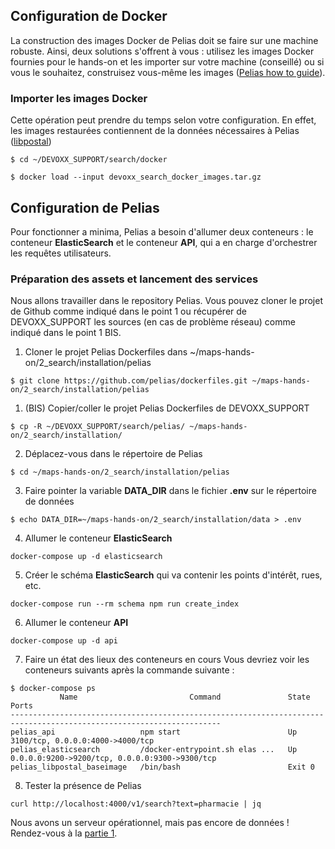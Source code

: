 ## Configuration de Docker
La construction des images Docker de Pelias doit se faire sur une machine robuste. Ainsi, deux solutions s'offrent à vous : utilisez les images Docker fournies pour le hands-on et les importer sur votre machine (conseillé) ou si vous le souhaitez, construisez vous-même les images ([Pelias how to guide](https://pelias.io/install.html)).

### Importer les images Docker
Cette opération peut prendre du temps selon votre configuration. En effet, les images restaurées contiennent de la données nécessaires à Pelias ([libpostal](https://github.com/openvenues/libpostal))
```shell
$ cd ~/DEVOXX_SUPPORT/search/docker

$ docker load --input devoxx_search_docker_images.tar.gz
```

## Configuration de Pelias
Pour fonctionner a minima, Pelias a besoin d'allumer deux conteneurs : le conteneur __ElasticSearch__ et le conteneur __API__, qui a en charge d'orchestrer les requêtes utilisateurs.

### Préparation des assets et lancement des services
Nous allons travailler dans le repository Pelias. Vous pouvez cloner le projet de Github comme indiqué dans le point 1 ou récupérer de DEVOXX_SUPPORT les sources (en cas de problème réseau) comme indiqué dans le point 1 BIS.

1. Cloner le projet Pelias Dockerfiles dans ~/maps-hands-on/2_search/installation/pelias
```shell
$ git clone https://github.com/pelias/dockerfiles.git ~/maps-hands-on/2_search/installation/pelias
```
1. (BIS) Copier/coller le projet Pelias Dockerfiles de DEVOXX_SUPPORT
```shell
$ cp -R ~/DEVOXX_SUPPORT/search/pelias/ ~/maps-hands-on/2_search/installation/
```
2. Déplacez-vous dans le répertoire de Pelias
```shell
$ cd ~/maps-hands-on/2_search/installation/pelias
```
3. Faire pointer la variable __DATA_DIR__ dans le fichier __.env__ sur le répertoire de données
```shell
$ echo DATA_DIR=~/maps-hands-on/2_search/installation/data > .env
```
4. Allumer le conteneur __ElasticSearch__
```shell
docker-compose up -d elasticsearch
```
5. Créer le schéma __ElasticSearch__ qui va contenir les points d'intérêt, rues, etc.
```shell
docker-compose run --rm schema npm run create_index
```
6. Allumer le conteneur __API__
```shell
docker-compose up -d api
```
7. Faire un état des lieux des conteneurs en cours
Vous devriez voir les conteneurs suivants après la commande suivante :
```shell
$ docker-compose ps
           Name                         Command               State                        Ports                     
---------------------------------------------------------------------------------------------------------------------
pelias_api                   npm start                        Up       3100/tcp, 0.0.0.0:4000->4000/tcp              
pelias_elasticsearch         /docker-entrypoint.sh elas ...   Up       0.0.0.0:9200->9200/tcp, 0.0.0.0:9300->9300/tcp
pelias_libpostal_baseimage   /bin/bash                        Exit 0                                                 
```
8. Tester la présence de Pelias
```shell
curl http://localhost:4000/v1/search?text=pharmacie | jq
```
Nous avons un serveur opérationnel, mais pas encore de données ! Rendez-vous à la [partie 1](../part1).